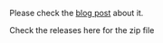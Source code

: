 Please check the [blog post](https://sstoichev.eu/2016/11/13/qlik-sense-custom-hub/) about it.

Check the releases here for the zip file